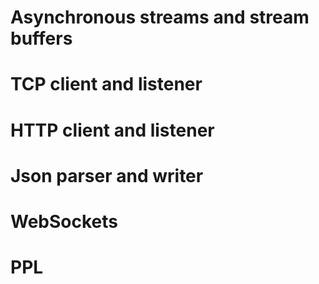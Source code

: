 # Asynchronous streams and stream buffers

# TCP client and listener

# HTTP client and listener

# Json parser and writer

# WebSockets

# PPL

